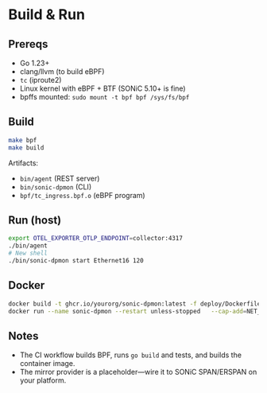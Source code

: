 # Build & Run

## Prereqs
- Go 1.23+
- clang/llvm (to build eBPF)
- `tc` (iproute2)
- Linux kernel with eBPF + BTF (SONiC 5.10+ is fine)
- bpffs mounted: `sudo mount -t bpf bpf /sys/fs/bpf`

## Build
```bash
make bpf
make build
```

Artifacts:
- `bin/agent` (REST server)
- `bin/sonic-dpmon` (CLI)
- `bpf/tc_ingress.bpf.o` (eBPF program)

## Run (host)
```bash
export OTEL_EXPORTER_OTLP_ENDPOINT=collector:4317
./bin/agent
# New shell
./bin/sonic-dpmon start Ethernet16 120
```

## Docker
```bash
docker build -t ghcr.io/yourorg/sonic-dpmon:latest -f deploy/Dockerfile .
docker run --name sonic-dpmon --restart unless-stopped   --cap-add=NET_ADMIN --cap-add=BPF   -v /sys:/sys -v /proc:/proc -v /sys/fs/bpf:/sys/fs/bpf   -p 127.0.0.1:8080:8080   -e OTEL_EXPORTER_OTLP_ENDPOINT=collector:4317   ghcr.io/yourorg/sonic-dpmon:latest
```

## Notes
- The CI workflow builds BPF, runs `go build` and tests, and builds the container image.
- The mirror provider is a placeholder—wire it to SONiC SPAN/ERSPAN on your platform.
